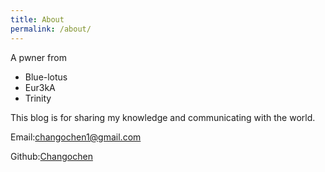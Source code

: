 ```yaml
---
title: About
permalink: /about/
---
```

A pwner from

- Blue-lotus
- Eur3kA
- Trinity

This blog is for sharing my knowledge and communicating with the world.

Email:changochen1@gmail.com

Github:[Changochen](https://github.com/Changochen)
